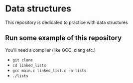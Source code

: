 # Data structures
This repository is dedicated to practice with data structures

## Run some example of this repository
You'll need a compiler (like GCC, clang etc.)
* `git clone `
* `cd linked_lists`
* `gcc main.c linked_list.c -o lists`
* `./lists`
